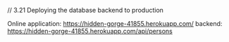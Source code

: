 // 3.21 Deploying the database backend to production

Online application: https://hidden-gorge-41855.herokuapp.com/
backend: https://hidden-gorge-41855.herokuapp.com/api/persons